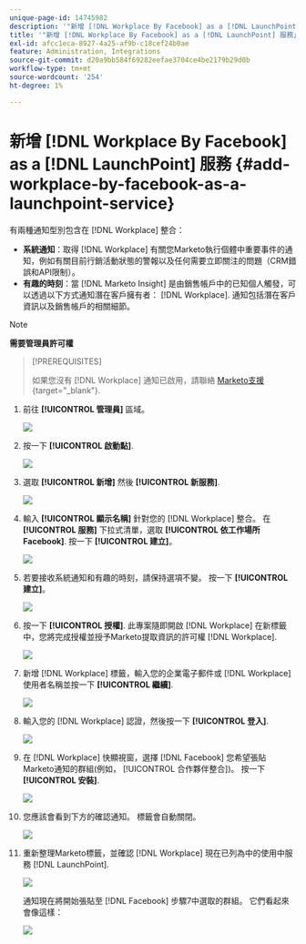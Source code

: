 ```yaml
---
unique-page-id: 14745982
description: '"新增 [!DNL Workplace By Facebook] as a [!DNL LaunchPoint Service] - Marketo檔案 — 產品檔案」'
title: '"新增 [!DNL Workplace By Facebook] as a [!DNL LaunchPoint] 服務」'
exl-id: afcc1eca-8927-4a25-af9b-c18cef24b0ae
feature: Administration, Integrations
source-git-commit: d20a9bb584f69282eefae3704ce4be2179b29d0b
workflow-type: tm+mt
source-wordcount: '254'
ht-degree: 1%

---
```


# 新增 [!DNL Workplace By Facebook] as a [!DNL LaunchPoint] 服務 {#add-workplace-by-facebook-as-a-launchpoint-service}

有兩種通知型別包含在 [!DNL Workplace] 整合：

* **系統通知**：取得 [!DNL Workplace] 有關您Marketo執行個體中重要事件的通知，例如有關目前行銷活動狀態的警報以及任何需要立即關注的問題（CRM錯誤和API限制）。
* **有趣的時刻**：當 [!DNL Marketo Insight] 是由銷售帳戶中的已知個人觸發，可以透過以下方式通知潛在客戶擁有者： [!DNL Workplace]. 通知包括潛在客戶資訊以及銷售帳戶的相關細節。

>[!NOTE]
>
>**需要管理員許可權**

>[!PREREQUISITES]
>
>如果您沒有 [!DNL Workplace] 通知已啟用，請聯絡 [Marketo支援](https://nation.marketo.com/t5/Support/ct-p/Support){target="_blank"}.

1. 前往 **[!UICONTROL 管理員]** 區域。

   ![](assets/add-workplace-by-facebook-as-a-launchpoint-service-1.png)

1. 按一下 **[!UICONTROL 啟動點]**.

   ![](assets/add-workplace-by-facebook-as-a-launchpoint-service-2.png)

1. 選取 **[!UICONTROL 新增]** 然後 **[!UICONTROL 新服務]**.

   ![](assets/add-workplace-by-facebook-as-a-launchpoint-service-3.png)

1. 輸入 **[!UICONTROL 顯示名稱]** 針對您的 [!DNL Workplace] 整合。 在 **[!UICONTROL 服務]** 下拉式清單，選取 **[!UICONTROL 依工作場所Facebook]**. 按一下 **[!UICONTROL 建立]**。

   ![](assets/add-workplace-by-facebook-as-a-launchpoint-service-4.png)

1. 若要接收系統通知和有趣的時刻，請保持選項不變。 按一下 **[!UICONTROL 建立]**。

   ![](assets/add-workplace-by-facebook-as-a-launchpoint-service-5.png)

1. 按一下 **[!UICONTROL 授權]**. 此專案隨即開啟 [!DNL Workplace] 在新標籤中，您將完成授權並授予Marketo提取資訊的許可權 [!DNL Workplace].

   ![](assets/add-workplace-by-facebook-as-a-launchpoint-service-6.png)

1. 新增 [!DNL Workplace] 標籤，輸入您的企業電子郵件或 [!DNL Workplace] 使用者名稱並按一下 **[!UICONTROL 繼續]**.

   ![](assets/add-workplace-by-facebook-as-a-launchpoint-service-7.png)

1. 輸入您的 [!DNL Workplace] 認證，然後按一下 **[!UICONTROL 登入]**.

   ![](assets/add-workplace-by-facebook-as-a-launchpoint-service-8.png)

1. 在 [!DNL Workplace] 快顯視窗，選擇 [!DNL Facebook] 您希望張貼Marketo通知的群組(例如， [!UICONTROL 合作夥伴整合])。 按一下 **[!UICONTROL 安裝]**.

   ![](assets/add-workplace-by-facebook-as-a-launchpoint-service-9.png)

1. 您應該會看到下方的確認通知。 標籤會自動關閉。

   ![](assets/add-workplace-by-facebook-as-a-launchpoint-service-10.png)

1. 重新整理Marketo標籤，並確認 [!DNL Workplace] 現在已列為中的使用中服務 [!DNL LaunchPoint].

   ![](assets/add-workplace-by-facebook-as-a-launchpoint-service-11.png)

   通知現在將開始張貼至 [!DNL Facebook] 步驟7中選取的群組。 它們看起來會像這樣：

   ![](assets/add-workplace-by-facebook-as-a-launchpoint-service-12.png)
